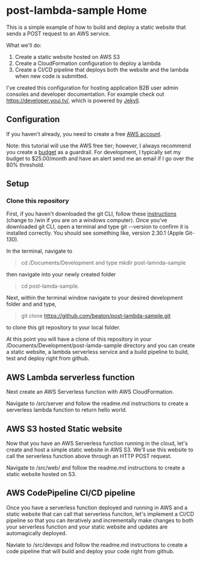# post-lambda-sample Home

This is a simple example of how to build and deploy a static website that sends a POST request to an AWS service.

What we'll do:
1. Create a static website hosted on AWS S3
1. Create a CloudFormation configuration to deploy a lambda
1. Create a CI/CD pipeline that deploys both the website and the lambda when new code is submitted.

I've created this configuration for hosting application B2B user admin consoles and developer documentation. For example check out https://developer.youi.tv/, which is powered by [Jekyll](https://jekyllrb.com/).

## Configuration

If you haven't already, you need to create a free [AWS account](https://portal.aws.amazon.com/billing/signup?refid=em_127222&redirect_url=https%3A%2F%2Faws.amazon.com%2Fregistration-confirmation#/start).

Note: this tutorial will use the AWS free tier; however, I always recommend you create a [budget](https://console.aws.amazon.com/billing/home?#/budgets) as a guardrail.  For development, I typically set my budget to $25.00/month and have an alert send me an email if I go over the 80% threshold.

## Setup

### Clone this repository

First, if you haven't downloaded the git CLI, follow these [instructions](https://git-scm.com/download/mac) (change to /win if you are on a windows computer).  Once you've downloaded git CLI, open a terminal and type git --version to confirm it is installed correctly.  You should see something like, version 2.30.1 (Apple Git-130).

In the terminal, navigate to 

> cd /Documents/Development and type 
> mkdir post-lamnda-sample 
 
then navigate into your newly created folder 

> cd post-lamda-sample.

Next, within the terminal window navigate to your desired development folder and and type,

> git clone https://github.com/beaton/post-lambda-sample.git 

to clone this git repository to your local folder.

At this point you will have a clone of this repository in your /Documents/Development/post-lamda-sample directory and you can create a static website, a lambda serverless service and a build pipeline to build, test and deploy right from github.

## AWS Lambda serverless function

Next create an AWS Serverless function with AWS CloudFormation.

Navigate to /src/server and follow the readme.md instructions to create a serverless lambda function to return hello world.

## AWS S3 hosted Static website

Now that you have an AWS Serverless function running in the cloud, let's create and host a simple static website in AWS S3. We'll use this website to call the serverless function above through an HTTP POST request.

Navigate to /src/web/ and follow the readme.md instructions to create a static website hosted on S3.
 

## AWS CodePipeline CI/CD pipeline

Once you have a serverless function deployed and running in AWS and a static website that can call that serverless funciton, let's implement a CI/CD pipeline so that you can iteratively and incrementally make changes to both your serverless function and your static website and updates are automagically deployed.

Naviate to /src/devops and follow the readme.md instructions to create a code pipeline that will build and deploy your code right from github.
